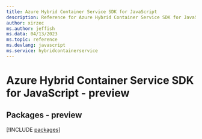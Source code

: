 ```yaml
---
title: Azure Hybrid Container Service SDK for JavaScript
description: Reference for Azure Hybrid Container Service SDK for JavaScript
author: xirzec
ms.author: jeffish
ms.data: 04/13/2023
ms.topic: reference
ms.devlang: javascript
ms.service: hybridcontainerservice
---
```

# Azure Hybrid Container Service SDK for JavaScript - preview
## Packages - preview
[!INCLUDE [packages](hybrid-container-service-index.md)]